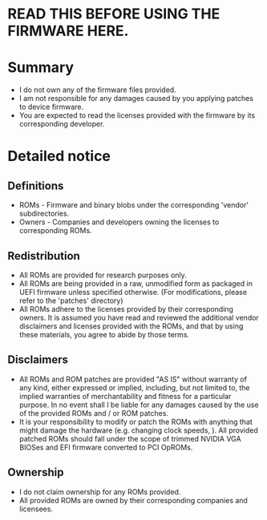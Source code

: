 # READ THIS BEFORE USING THE FIRMWARE HERE.

# Summary

- I do not own any of the firmware files provided.
- I am not responsible for any damages caused by you applying patches to device firmware.
- You are expected to read the licenses provided with the firmware by its corresponding developer.

# Detailed notice

## Definitions
- ROMs - Firmware and binary blobs under the corresponding 'vendor' subdirectories.
- Owners - Companies and developers owning the licenses to corresponding ROMs.

## Redistribution
- All ROMs are provided for research purposes only.
- All ROMs are being provided in a raw, unmodified form as packaged in UEFI firmware unless specified otherwise. (For modifications, please refer to the 'patches' directory)
- All ROMs adhere to the licenses provided by their corresponding owners. It is assumed you have read and reviewed the additional vendor disclaimers and licenses provided with the ROMs, and that by using these materials, you agree to abide by those terms.

## Disclaimers
- All ROMs and ROM patches are provided "AS IS" without warranty of any kind, either expressed or implied, including, but not limited to, the implied warranties of merchantability and fitness for a particular purpose. In no event shall I be liable for any damages caused by the use of the provided ROMs and / or ROM patches.
- It is your responsibility to modify or patch the ROMs with anything that might damage the hardware (e.g. changing clock speeds, ). All provided patched ROMs should fall under the scope of trimmed NVIDIA VGA BIOSes and EFI firmware converted to PCI OpROMs.

## Ownership
- I do not claim ownership for any ROMs provided.
- All provided ROMs are owned by their corresponding companies and licensees.

